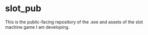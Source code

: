 # slot_pub

This is the public-facing repository of the .exe and assets of the slot machine game I am developing.
